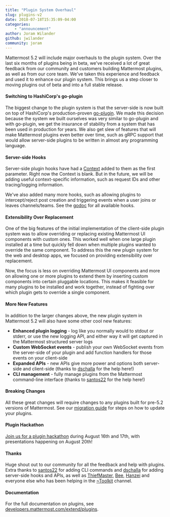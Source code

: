 ```yaml
---
title: "Plugin System Overhaul"
slug: plugins-v2
date: 2018-07-18T15:35:09-04:00
categories:
    - "announcement"
author: Joram Wilander
github: jwilander
community: joram
---
```


Mattermost 5.2 will include major overhauls to the plugin system. Over the last six months of plugins being in beta, we've received a lot of great feedback from our community and customers building Mattermost plugins, as well as from our core team. We've taken this experience and feedback and used it to enhance our plugin system. This brings us a step closer to moving plugins out of beta and into a full stable release.

#### Switching to HashiCorp's go-plugin
The biggest change to the plugin system is that the server-side is now built on top of HashiCorp's production-proven [go-plugin](https://github.com/hashicorp/go-plugin). We made this decision because the system we built ourselves was very similar to go-plugin and with go-plugin, we get the insurance of stability from a system that has been used in production for years. We also get slew of features that will make Mattermost plugins even better over time, such as gRPC support that would allow server-side plugins to be written in almost any programming language.

#### Server-side Hooks
Server-side plugin hooks have had a [Context](https://godoc.org/github.com/mattermost/mattermost-server/plugin#Context) added to them as the first parameter. Right now the Context is blank. But in the future, we will be adding useful context-specific information, such as request IDs and other tracing/logging information.

We've also added many more hooks, such as allowing plugins to intercept/reject post creation and triggering events when a user joins or leaves channels/teams. See the [godoc](https://godoc.org/github.com/mattermost/mattermost-server/plugin#Hooks) for all available hooks.

#### Extensibility Over Replacement
One of the big features of the initial implementation of the client-side plugin system was to allow overriding or replacing existing Mattermost UI components with custom ones. This worked well when one large plugin installed at a time but quickly fell down when multiple plugins wanted to override the same component. To address this the new plugin system for the web and desktop apps, we focused on providing extensibility over replacement.

Now, the focus is less on overriding Mattermost UI components and more on allowing one or more plugins to extend them by inserting custom components into certain pluggable locations. This makes it feasible for many plugins to be installed and work together, instead of fighting over which plugin gets to override a single component.

#### More New Features
In addition to the larger changes above, the new plugin system in Mattermost 5.2 will also have some other cool new features:

* __Enhanced plugin logging__ - log like you normally would to stdout or stderr, or use the new logging API, and either way it will get captured in the Mattermost structured server logs
* __Custom WebSocket events__ - publish your own WebSocket events from the server-side of your plugin and add function handlers for those events on your client-side
* __Expanded APIs__ - new APIs give more power and options both server-side and client-side (thanks to [dschalla](https://github.com/dschalla) for the help here!)
* __CLI management__ - fully manage plugins from the Mattermost command-line interface (thanks to [santos22](https://github.com/santos22) for the help here!)

#### Breaking Changes
All these great changes will require changes to any plugins built for pre-5.2 versions of Mattermost. See our [migration guide](https://developers.mattermost.com/extend/plugins/migration/) for steps on how to update your plugins.

#### Plugin Hackathon
[Join us for a plugin hackathon](https://www.meetup.com/mattermost/events/253346351/?rv=ea1_v2&_xtd=gatlbWFpbF9jbGlja9oAJDVmOTQ0YTg5LTJiNWYtNDRjNS04Y2FhLWQyOTMxMjY0MDE5ZQ&_cookie-check=dTkGAAOqZWt6N4bI) during August 16th and 17th, with presentations happening on August 20th!

#### Thanks
Huge shout out to our community for all the feedback and help with plugins. Extra thanks to [santos22](https://github.com/santos22) for adding CLI commands and [dschalla](https://github.com/dschalla) for adding server-side hooks and APIs, as well as [ThiefMaster](https://github.com/thiefmaster), [Bee](https://github.com/smarthoneybee), [Hanzei](https://github.com/Hanzei) and everyone else who has been helping in the [~Toolkit](https://community.mattermost.com/core/channels/developer-toolkit) channel.

#### Documentation
For the full documentation on plugins, see [developers.mattermost.com/extend/plugins](https://developers.mattermost.com/extend/plugins/).
